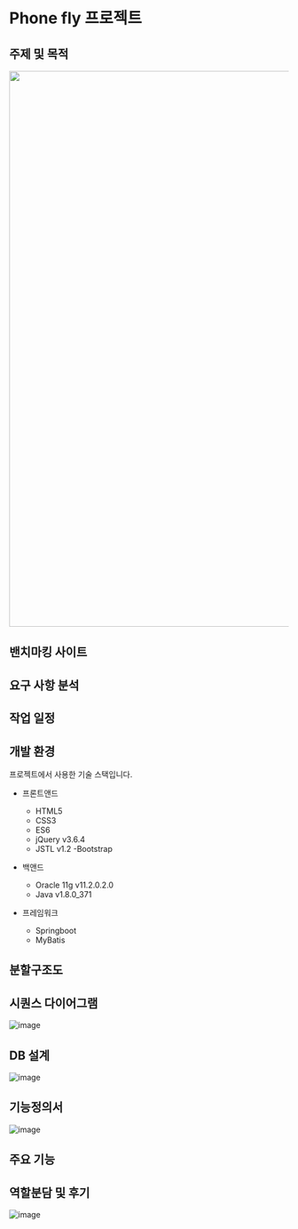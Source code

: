 # Phone fly 프로젝트

## 주제 및 목적

<p align="center">
  <img src="https://github.com/parkminseok56/phone_fly/assets/133790403/eccf702d-e6ad-4ac8-9a3b-7ac1bc47fc9f" width="1000">
</p>

## 밴치마킹 사이트


## 요구 사항 분석




## 작업 일정


## 개발 환경

 프로젝트에서 사용한 기술 스택입니다. 

- 프론트앤드
  - HTML5
  - CSS3
  - ES6
  - jQuery v3.6.4
  - JSTL v1.2
  -Bootstrap

- 백앤드
  - Oracle 11g v11.2.0.2.0
  - Java v1.8.0_371
  
- 프레임워크 
  - Springboot
  - MyBatis

## 분할구조도


## 시퀀스 다이어그램
![image](https://github.com/parkminseok56/phone_fly/assets/133790403/e7d06bdf-4c32-41b6-897c-0ecabbe5df8a)



## DB 설계
![image](https://github.com/parkminseok56/phone_fly/assets/133790403/6da8564b-d6ed-4863-b32c-54b2aa877bea)


## 기능정의서
![image](https://github.com/parkminseok56/phone_fly/assets/133790403/7a604b60-f8c2-4ac8-9241-0717e28dec06)





## 주요 기능





## 역할분담 및 후기
![image](https://github.com/parkminseok56/phone_fly/assets/133790403/21ed5372-d8fc-4e4a-ae72-adaf35e598b7)









